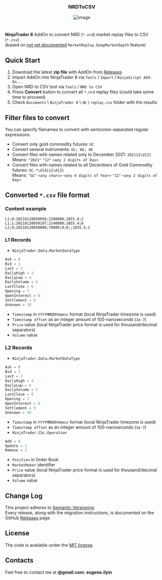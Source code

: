 <div align="center">

<h3>NRDToCSV</h3>
  
![image](https://user-images.githubusercontent.com/14204888/132671281-c7f68d43-cbfa-47da-87db-3092c60ec55c.png)

</div>

#
**NinjaTrader 8** AddOn to convert NRD (`*.nrd`) market replay files to CSV (`*.csv`)<br>
(based on [not yet documented][market-data] `MarketReplay.DumpMarketDepth` feature)

## Quick Start

1. Download the latest **zip file** with AddOn from [Releases][releases]
2. Import AddOn into NinjaTrader 8 via `Tools` / `Import` / `NinjaScript Add-On...`
3. Open NRD to CSV tool via `Tools` / `NRD to CSV`
5. Press **Convert** button to convert all `*.nrd` replay files (could take some time to proceed)
6. Check `Documents` \ `NinjaTrader 8` \ `db` \ `replay.csv` folder with the results

## Filter files to convert

You can specify filenames to convert with semicolon-separated regular expressions:

- Convert only gold commodity futures: `GC`
- Convert several instruments: `GC; HG; 6E`
- Convert files with names related only to December 2021: `202112\d{2}`<br>
  Means: `"2021"` `"12"` `<any 2 digits of Day>`
- Convert files with names related to all Decembers of Gold Commodity futures: `GC.*\d{4}12\d{2}`<br>
  Means: `"GC"` `<any chars>` `<any 4 digits of Year>` `"12"` `<any 2 digits of Day>`

## Converted `*.csv` file format

### Content example
```csv
L1;0;20210120050050;2300000;1855.8;2
L1;1;20210120050107;2140000;1855.4;8
L2;0;20210120050000;70000;0;0;;1855.5;1
```

### L1 Records
- `NinjaTrader.Data.MarketDataType`
```csharp
Ask = 0
Bid = 1
Last = 2
DailyHigh = 3
DailyLow = 4
DailyVolume = 5
LastClose = 6
Opening = 7
OpenInterest = 8
Settlement = 9
Unknown = 10
```
- `Timestamp` in `YYYYMMDDhhmmss` format (local NinjaTrader timezone is used)
- `Timestamp offset` as an integer amount of 100-nanoseconds (`1e-7`)
- `Price` value (local NinjaTrader price format is used for thousand/decimal separators)
- `Volume` value

### L2 Records
- `NinjaTrader.Data.MarketDataType`
```csharp
Ask = 0
Bid = 1
Last = 2
DailyHigh = 3
DailyLow = 4
DailyVolume = 5
LastClose = 6
Opening = 7
OpenInterest = 8
Settlement = 9
Unknown = 10
```
- `Timestamp` in `YYYYMMDDhhmmss` format (local NinjaTrader timezone is used)
- `Timestamp offset` as an integer amount of 100-nanoseconds (`1e-7`)
- `NinjaTrader.Cbi.Operation`
```csharp
Add = 0
Update = 1
Remove = 2
```
- `Position` in Order Book
- `MarketMaker` identifier
- `Price` value (local NinjaTrader price format is used for thousand/decimal separators)
- `Volume` value

## Change Log
This project adheres to [Semantic Versioning][semver].<br>
Every release, along with the migration instructions, is documented on the GitHub [Releases][releases] page.

## License
The code is available under the [MIT license][license].

## Contacts
Feel free to contact me at **@gmail.com**: **eugene.ilyin**

[market-data]: https://ninjatrader.com/support/forum/forum/ninjatrader-8/platform-technical-support-aa/1067384-more-info-on-marketreplay-dumpmarketdata-marketreplay-dumpmarketdepth
[releases]: https://github.com/eugeneilyin/nrdtocsv/tree/main/Releases
[license]: /License.txt
[semver]: http://semver.org

